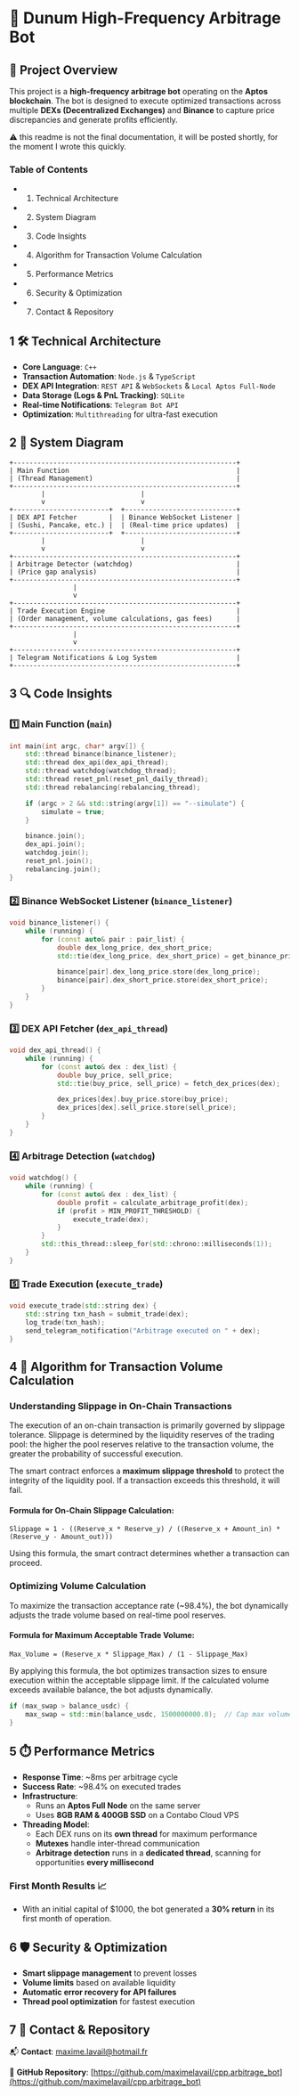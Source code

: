 # 📌 Dunum High-Frequency Arbitrage Bot

## 🚀 Project Overview

This project is a **high-frequency arbitrage bot** operating on the **Aptos blockchain**. The bot is designed to execute optimized transactions across multiple **DEXs (Decentralized Exchanges)** and **Binance** to capture price discrepancies and generate profits efficiently.

⚠️ this readme is not the final documentation, it will be posted shortly, for the moment I wrote this quickly.

### Table of Contents
- 1. Technical Architecture
- 2. System Diagram
- 3. Code Insights
- 4. Algorithm for Transaction Volume Calculation
- 5. Performance Metrics
- 6. Security & Optimization
- 7. Contact & Repository

## 1 🛠️ Technical Architecture

- **Core Language**: `C++`
- **Transaction Automation**: `Node.js` & `TypeScript`
- **DEX API Integration**: `REST API` & `WebSockets` & `Local Aptos Full-Node`
- **Data Storage (Logs & PnL Tracking)**: `SQLite`
- **Real-time Notifications**: `Telegram Bot API`
- **Optimization**: `Multithreading` for ultra-fast execution

## 2 📌 System Diagram

```
+--------------------------------------------------------+
| Main Function                                          |
| (Thread Management)                                    |
+--------------------------------------------------------+
        |                        |
        v                        v
+------------------------+  +----------------------------+  
| DEX API Fetcher        |  | Binance WebSocket Listener |
| (Sushi, Pancake, etc.) |  | (Real-time price updates)  |
+------------------------+  +----------------------------+  
        |                        |
        v                        v
+--------------------------------------------------------+
| Arbitrage Detector (watchdog)                          |
| (Price gap analysis)                                   |
+--------------------------------------------------------+
                |
                v
+--------------------------------------------------------+
| Trade Execution Engine                                 |
| (Order management, volume calculations, gas fees)      |
+--------------------------------------------------------+
                |
                v
+--------------------------------------------------------+
| Telegram Notifications & Log System                    |
+--------------------------------------------------------+
```

## 3 🔍 Code Insights

### **1️⃣ Main Function** (`main`)
```cpp
int main(int argc, char* argv[]) {
    std::thread binance(binance_listener);
    std::thread dex_api(dex_api_thread);
    std::thread watchdog(watchdog_thread);
    std::thread reset_pnl(reset_pnl_daily_thread);
    std::thread rebalancing(rebalancing_thread);

    if (argc > 2 && std::string(argv[1]) == "--simulate") {
        simulate = true;
    }

    binance.join();
    dex_api.join();
    watchdog.join();
    reset_pnl.join();
    rebalancing.join();
}
```

### **2️⃣ Binance WebSocket Listener** (`binance_listener`)
```cpp
void binance_listener() {
	while (running) {
		for (const auto& pair : pair_list) {
			double dex_long_price, dex_short_price;
			std::tie(dex_long_price, dex_short_price) = get_binance_price("APT/USDC");

			binance[pair].dex_long_price.store(dex_long_price);
			binance[pair].dex_short_price.store(dex_short_price);
		}
	}
}
```

### **3️⃣ DEX API Fetcher** (`dex_api_thread`)
```cpp
void dex_api_thread() {
	while (running) {
		for (const auto& dex : dex_list) {
			double buy_price, sell_price;
			std::tie(buy_price, sell_price) = fetch_dex_prices(dex);

			dex_prices[dex].buy_price.store(buy_price);
			dex_prices[dex].sell_price.store(sell_price);
		}
	}
}
```

### **4️⃣  Arbitrage Detection** (`watchdog`)
```cpp
void watchdog() {
    while (running) {
        for (const auto& dex : dex_list) {
            double profit = calculate_arbitrage_profit(dex);
            if (profit > MIN_PROFIT_THRESHOLD) {
                execute_trade(dex);
            }
        }
        std::this_thread::sleep_for(std::chrono::milliseconds(1));
    }
}
```


### **5️⃣ Trade Execution** (`execute_trade`)
```cpp
void execute_trade(std::string dex) {
	std::string txn_hash = submit_trade(dex);
	log_trade(txn_hash);
	send_telegram_notification("Arbitrage executed on " + dex);
}
```

## 4 🤖 Algorithm for Transaction Volume Calculation

### **Understanding Slippage in On-Chain Transactions**

The execution of an on-chain transaction is primarily governed by slippage tolerance. Slippage is determined by the liquidity reserves of the trading pool: the higher the pool reserves relative to the transaction volume, the greater the probability of successful execution.

The smart contract enforces a **maximum slippage threshold** to protect the integrity of the liquidity pool. If a transaction exceeds this threshold, it will fail.

#### **Formula for On-Chain Slippage Calculation:**
```
Slippage = 1 - ((Reserve_x * Reserve_y) / ((Reserve_x + Amount_in) * (Reserve_y - Amount_out)))
```

Using this formula, the smart contract determines whether a transaction can proceed.

### **Optimizing Volume Calculation**

To maximize the transaction acceptance rate (~98.4%), the bot dynamically adjusts the trade volume based on real-time pool reserves.

#### **Formula for Maximum Acceptable Trade Volume:**
```
Max_Volume = (Reserve_x * Slippage_Max) / (1 - Slippage_Max)
```

By applying this formula, the bot optimizes transaction sizes to ensure execution within the acceptable slippage limit. If the calculated volume exceeds available balance, the bot adjusts dynamically.

```cpp
if (max_swap > balance_usdc) {
    max_swap = std::min(balance_usdc, 1500000000.0);  // Cap max volume to avoid over-execution
}
```

## 5 ⏱️ Performance Metrics

- **Response Time**: ~8ms per arbitrage cycle
- **Success Rate**: ~98.4% on executed trades
- **Infrastructure**:
  - Runs an **Aptos Full Node** on the same server
  - Uses **8GB RAM & 400GB SSD** on a Contabo Cloud VPS
- **Threading Model**:
  - Each DEX runs on its **own thread** for maximum performance
  - **Mutexes** handle inter-thread communication
  - **Arbitrage detection** runs in a **dedicated thread**, scanning for opportunities **every millisecond**

### **First Month Results** 📈
  - With an initial capital of $1000, the bot generated a **30% return** in its first month of operation.

## 6 🛡️ Security & Optimization

- **Smart slippage management** to prevent losses
- **Volume limits** based on available liquidity
- **Automatic error recovery for API failures**
- **Thread pool optimization** for fastest execution

## 7 📜 Contact & Repository

📬 **Contact**: [maxime.lavail@hotmail.fr](mailto:maxime.lavail@hotmail.fr)

📌 **GitHub Repository**: [https://github.com/maximelavail/cpp.arbitrage_bot](https://github.com/maximelavail/cpp.arbitrage_bot)


